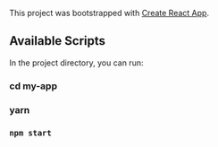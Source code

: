 This project was bootstrapped with [Create React App](https://github.com/facebook/create-react-app).

## Available Scripts

In the project directory, you can run:
### cd my-app
### yarn
### `npm start`

